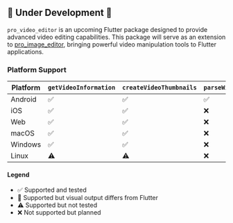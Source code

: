 ## 🚧 Under Development 🚧

`pro_video_editor` is an upcoming Flutter package designed to provide advanced video editing capabilities. This package will serve as an extension to [pro_image_editor](https://pub.dev/packages/pro_image_editor), bringing powerful video manipulation tools to Flutter applications.


### Platform Support

| Platform       | `getVideoInformation`  | `createVideoThumbnails`   | `parseWithLayers`  | `parseWithBlur`   | `parseWithTransform`    | `parseWithFilters`  | `parseWithCensorLayers` |
|----------------|------------------------|---------------------------|--------------------|-------------------|-------------------------|---------------------|-------------------------|
| Android        | ✅                     | ✅                       | ✅                 | ✅               | ✅                     | 🧪                  | ❌                      |
| iOS            | ✅                     | ✅                       | ❌                 | ❌               | ❌                     | ❌                  | ❌                      |
| Web            | ✅                     | ✅                       | ❌                 | ❌               | ❌                     | ❌                  | ❌                      |
| macOS          | ✅                     | ✅                       | ❌                 | ❌               | ❌                     | ❌                  | ❌                      |
| Windows        | ✅                     | ✅                       | ❌                 | ❌               | ❌                     | ❌                  | ❌                      |
| Linux          | ⚠️                     | ⚠️                       | ❌                 | ❌               | ❌                     | ❌                  | ❌                      |



#### Legend
- ✅ Supported and tested  
- 🧪 Supported but visual output differs from Flutter
- ⚠️ Supported but not tested
- ❌ Not supported but planned
